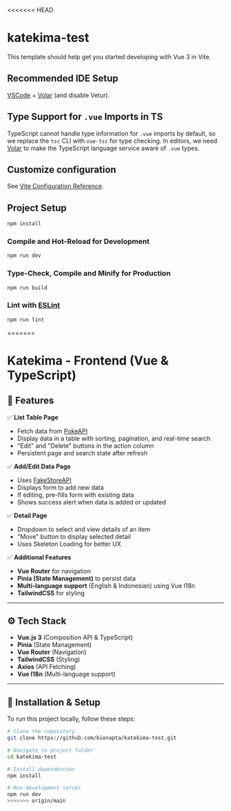 <<<<<<< HEAD
# katekima-test

This template should help get you started developing with Vue 3 in Vite.

## Recommended IDE Setup

[VSCode](https://code.visualstudio.com/) + [Volar](https://marketplace.visualstudio.com/items?itemName=Vue.volar) (and disable Vetur).

## Type Support for `.vue` Imports in TS

TypeScript cannot handle type information for `.vue` imports by default, so we replace the `tsc` CLI with `vue-tsc` for type checking. In editors, we need [Volar](https://marketplace.visualstudio.com/items?itemName=Vue.volar) to make the TypeScript language service aware of `.vue` types.

## Customize configuration

See [Vite Configuration Reference](https://vite.dev/config/).

## Project Setup

```sh
npm install
```

### Compile and Hot-Reload for Development

```sh
npm run dev
```

### Type-Check, Compile and Minify for Production

```sh
npm run build
```

### Lint with [ESLint](https://eslint.org/)

```sh
npm run lint
```
=======
# Katekima - Frontend (Vue & TypeScript)

## 📌 Features
✅ **List Table Page**  
- Fetch data from [PokeAPI](https://pokeapi.co/api/v2/berry/)  
- Display data in a table with sorting, pagination, and real-time search  
- "Edit" and "Delete" buttons in the action column  
- Persistent page and search state after refresh  

✅ **Add/Edit Data Page**  
- Uses [FakeStoreAPI](https://fakestoreapi.com/products)  
- Displays form to add new data  
- If editing, pre-fills form with existing data  
- Shows success alert when data is added or updated  

✅ **Detail Page**  
- Dropdown to select and view details of an item  
- "Move" button to display selected detail  
- Uses Skeleton Loading for better UX  

✅ **Additional Features**  
- **Vue Router** for navigation  
- **Pinia (State Management)** to persist data  
- **Multi-language support** (English & Indonesian) using Vue I18n  
- **TailwindCSS** for styling  

---

## ⚙️ Tech Stack
- **Vue.js 3** (Composition API & TypeScript)
- **Pinia** (State Management)
- **Vue Router** (Navigation)
- **TailwindCSS** (Styling)
- **Axios** (API Fetching)
- **Vue I18n** (Multi-language support)

---

## 🚀 Installation & Setup
To run this project locally, follow these steps:

```bash
# Clone the repository
git clone https://github.com/bionapta/katekima-test.git

# Navigate to project folder
cd katekima-test

# Install dependencies
npm install

# Run development server
npm run dev
>>>>>>> origin/main
